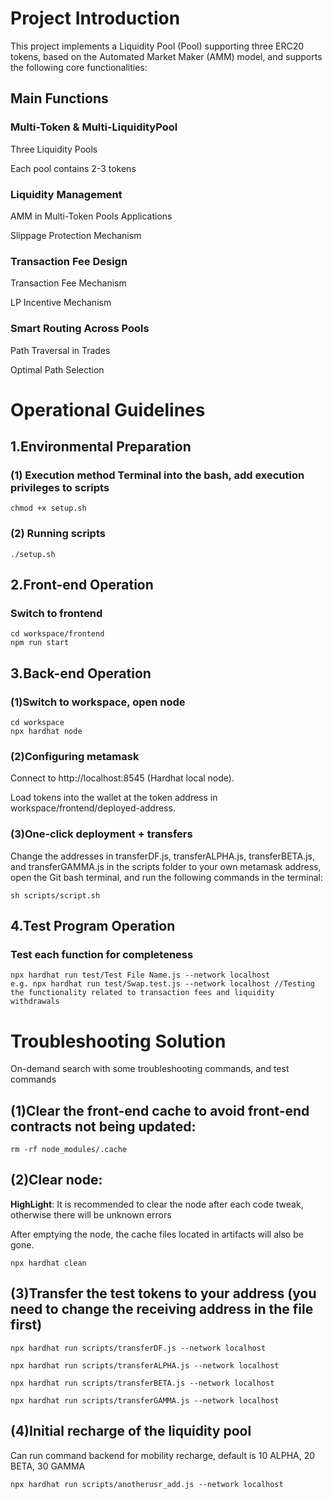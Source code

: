 # Project Introduction
This project implements a Liquidity Pool (Pool) supporting three ERC20 tokens, based on the Automated Market Maker (AMM) model, and supports the following core functionalities:
## ​Main Functions​​
### Multi-Token & Multi-LiquidityPool
Three Liquidity Pools

Each pool contains 2-3 tokens
### ​Liquidity Management
AMM in Multi-Token Pools Applications

Slippage Protection Mechanism
### ​Transaction Fee Design
Transaction Fee Mechanism

LP Incentive Mechanism
### Smart Routing Across Pools
Path Traversal in Trades

Optimal Path Selection

# Operational Guidelines
## 1.Environmental Preparation
### (1) Execution method Terminal into the bash, add execution privileges to scripts
```
chmod +x setup.sh
```
### (2) Running scripts
```
./setup.sh
```
## 2.Front-end Operation
### Switch to frontend
```
cd workspace/frontend
npm run start
``` 

## 3.Back-end Operation
### (1)Switch to workspace, open node
```
cd workspace
npx hardhat node
```
### (2)Configuring metamask
Connect to http://localhost:8545 (Hardhat local node).

Load tokens into the wallet at the token address in workspace/frontend/deployed-address.
### (3)One-click deployment + transfers
Change the addresses in transferDF.js, transferALPHA.js, transferBETA.js, and transferGAMMA.js in the scripts folder to your own metamask address, open the Git bash terminal, and run the following commands in the terminal:
```
sh scripts/script.sh
```

## 4.Test Program Operation
### Test each function for completeness
```
npx hardhat run test/Test File Name.js --network localhost
e.g. npx hardhat run test/Swap.test.js --network localhost //Testing the functionality related to transaction fees and liquidity withdrawals
```

# Troubleshooting Solution
On-demand search with some troubleshooting commands, and test commands

## (1)Clear the front-end cache to avoid front-end contracts not being updated:
```
rm -rf node_modules/.cache
```
## (2)Clear node:
**HighLight**: It is recommended to clear the node after each code tweak, otherwise there will be unknown errors

After emptying the node, the cache files located in artifacts will also be gone.
```
npx hardhat clean
```

## (3)Transfer the test tokens to your address (you need to change the receiving address in the file first)
```
npx hardhat run scripts/transferDF.js --network localhost
```
```
npx hardhat run scripts/transferALPHA.js --network localhost
```
```
npx hardhat run scripts/transferBETA.js --network localhost
```
```
npx hardhat run scripts/transferGAMMA.js --network localhost
```
## (4)Initial recharge of the liquidity pool
Can run command backend for mobility recharge, default is 10 ALPHA, 20 BETA, 30 GAMMA
```
npx hardhat run scripts/anotherusr_add.js --network localhost
```
